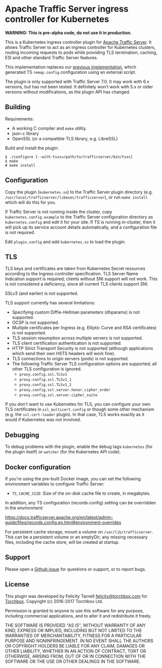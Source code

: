 Apache Traffic Server ingress controller for Kubernetes
=======================================================

**WARNING: This is pre-alpha code, do not use it in production.**

This is a Kubernetes ingress controller plugin for
[Apache Traffic Server](https://trafficserver.apache.org/).  It allows Traffic
Server to act as an ingress controller for Kubernetes clusters, routing incoming
requests to pods while providing TLS termination, caching, ESI and other standard
Traffic Server features.

This implementation replaces our [previous implementation](https://github.com/torchbox/trafficserver-ingress-controller),
which generated TS `remap.config` configuration using an external script.

The plugin is only supported with Traffic Server 7.0.  It may work with 6.x
versions, but has not been tested.  It definitely won't work with 5.x or older
versions without modifications, as the plugin API has changed.

Building
--------

Requirements:

* A working C compiler and `make` utility.
* json-c library
* OpenSSL (or a compatible TLS library, e.g. LibreSSL)

Build and install the plugin:

```
$ ./configure [--with-tsxs=/path/to/trafficserver/bin/tsxs]
$ make
# make install
```

Configuration
-------------

Copy the plugin (`kubernetes.so`) to the Traffic Server plugin directory (e.g.
`/usr/local/trafficserver/libexec/trafficserver`), or run `make install` which
will do this for you.

If Traffic Server is not running inside the cluster, copy `kubernetes.config.example`
to the Traffic Server configuration directory as `kubernetes.config` and edit it
for your site.  If TS is running in-cluster, then it will pick up its service
account details automatically, and a configuration file is not required.

Edit `plugin.config` and add `kubernetes.so` to load the plugin.

TLS
---

TLS keys and certificates are taken from Kubernetes Secret resources according
to the Ingress controller specification.  TLS Server Name Indication support is
required; clients without SNI support will not work.  This is not considered
a deficiency, since all current TLS clients support SNI.

SSLv3 (and earlier) is not supported.

TLS support currently has several limitations:

* Specifying custom Diffie-Hellman parameters (dhparams) is not supported.
* OCSP is not supported.
* Multiple certificates per Ingress (e.g. Elliptic Curve and RSA certificates)
  is not supported.
* TLS session resumption across multiple servers is not supported.
* TLS client certification authentication is not supported.
* HTTP Strict Transport Security is not supported (although applications which
  send their own HSTS headers will work fine).
* TLS connections to origin servers (pods) is not supported.
* The following Traffic Server TLS configuration options are supported; all
  other TLS configuration is ignored.
    * `proxy.config.ssl.TLSv1`
    * `proxy.config.ssl.TLSv1_1`
    * `proxy.config.ssl.TLSv1_2`
    * `proxy.config.ssl.server.honor_cipher_order`
    * `proxy.config.ssl.server.cipher_suite`

If you don't want to use Kubernetes for TLS, you can configure your own TLS
certificates in `ssl_multicert.config` or though some other mechanism (e.g.
the `ssl-cert-loader` plugin).  In that case, TLS works exactly as it would
if Kubernetes was not involved.

Debugging
---------

To debug problems with the plugin, enable the debug tags `kubernetes` (for the
plugin itself) or `watcher` (for the Kubernetes API code).

Docker configuration
--------------------

If you're using the pre-built Docker image, you can set the following environment
variables to configure Traffic Server:

* `TS_CACHE_SIZE`: Size of the on-disk cache file to create, in megabytes.

In addition, any TS configuration (records.config) setting can be
overridden in the environment:

https://docs.trafficserver.apache.org/en/latest/admin-guide/files/records.config.en.html#environment-overrides

For persistent cache storage, mount a volume on `/var/lib/trafficserver`.
This can be a persistent volume or an emptyDir; any missing necessary files,
including the cache store, will be created at startup.

Support
-------

Please open a [Github issue](https://github.com/torchbox/k8s-ts-ingress/issues)
for questions or support, or to report bugs.


License
-------

This plugin was developed by Felicity Tarnell <felicity@torchbox.com> for
[Torchbox](https://torchbox.com).  Copyright (c) 2016-2017 Torchbox Ltd.

Permission is granted to anyone to use this software for any purpose,
including commercial applications, and to alter it and redistribute it
freely.

THE SOFTWARE IS PROVIDED "AS IS", WITHOUT WARRANTY OF ANY KIND, EXPRESS OR
IMPLIED, INCLUDING BUT NOT LIMITED TO THE WARRANTIES OF MERCHANTABILITY, FITNESS
FOR A PARTICULAR PURPOSE AND NONINFRINGEMENT.  IN NO EVENT SHALL THE AUTHORS OR
COPYRIGHT HOLDERS BE LIABLE FOR ANY CLAIM, DAMAGES OR OTHER LIABILITY, WHETHER
IN AN ACTION OF CONTRACT, TORT OR OTHERWISE, ARISING FROM, OUT OF OR IN
CONNECTION WITH THE SOFTWARE OR THE USE OR OTHER DEALINGS IN THE SOFTWARE.
